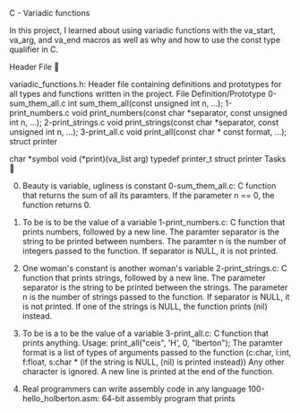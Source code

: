 C - Variadic functions

In this project, I learned about using variadic functions with the va_start, va_arg, and va_end macros as well as why and how to use the const type qualifier in C.

Header File 📁

variadic_functions.h: Header file containing definitions and prototypes for all types and functions written in the project.
File Definition/Prototype 0-sum_them_all.c int sum_them_all(const unsigned int n, ...); 1-print_numbers.c void print_numbers(const char *separator, const unsigned int n, ...); 2-print_strings.c void print_strings(const char *separator, const unsigned int n, ...); 3-print_all.c void print_all(const char * const format, ...); struct printer

char *symbol
void (*print)(va_list arg)
typedef printer_t struct printer Tasks 📃

0. Beauty is variable, ugliness is constant
    0-sum_them_all.c: C function that returns the sum of all its paramters.
        If the parameter n == 0, the function returns 0.

1. To be is to be the value of a variable
    1-print_numbers.c: C function that prints numbers, followed by a new line.
        The paramter separator is the string to be printed between numbers.
        The paramter n is the number of integers passed to the function.
        If separator is NULL, it is not printed.

2. One woman's constant is another woman's variable
    2-print_strings.c: C function that prints strings, followed by a new line.
        The parameter separator is the string to be printed between the strings.
        The parameter n is the number of strings passed to the function.
        If separator is NULL, it is not printed.
        If one of the strings is NULL, the function prints (nil) instead.

3. To be is a to be the value of a variable
    3-print_all.c: C function that prints anything.
        Usage: print_all("ceis", 'H', 0, "lberton");
        The paramter format is a list of types of arguments passed to the function (c:char, i:int, f:float, s:char * (if the string is NULL, (nil) is printed instead))
        Any other character is ignored.
        A new line is printed at the end of the function.

4. Real programmers can write assembly code in any language
    100-hello_holberton.asm: 64-bit assembly program that prints
